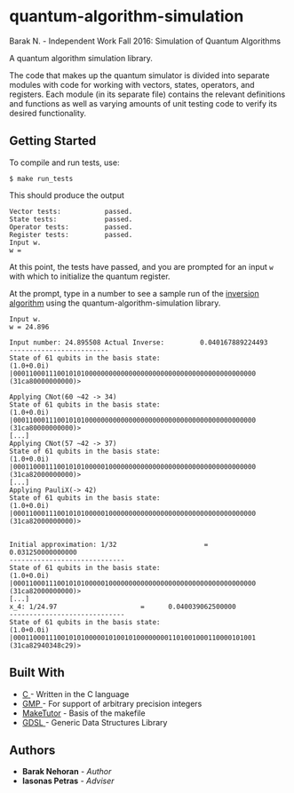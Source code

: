 # quantum-algorithm-simulation

Barak N. - Independent Work Fall 2016: Simulation of Quantum Algorithms

A quantum algorithm simulation library.

The code that makes up the quantum simulator is divided into separate modules with code for working with vectors, states, operators, and registers. Each module (in its separate file) contains the relevant definitions and functions as well as varying amounts of unit testing code to verify its desired functionality.

## Getting Started

To compile and run tests, use:
```
$ make run_tests
```

This should produce the output

```
Vector tests:           passed.
State tests:            passed.
Operator tests:         passed.
Register tests:         passed.
Input w.
w = 
```

At this point, the tests have passed, and you are prompted for an input `w` with which to initialize the quantum register.

At the prompt, type in a number to see a sample run of the [inversion algorithm](https://arxiv.org/pdf/1511.08253.pdf) using the quantum-algorithm-simulation library.

```
Input w.
w = 24.896

Input number: 24.895508 Actual Inverse:         0.040167889224493
-------------------------
State of 61 qubits in the basis state:
(1.0+0.0i) |0001100011100101010000000000000000000000000000000000000000000 (31ca80000000000)>

Applying CNot(60 ~42 -> 34)
State of 61 qubits in the basis state:
(1.0+0.0i) |0001100011100101010000000000000000000000000000000000000000000 (31ca80000000000)>
[...]
Applying CNot(57 ~42 -> 37)
State of 61 qubits in the basis state:
(1.0+0.0i) |0001100011100101010000010000000000000000000000000000000000000 (31ca82000000000)>
[...]
Applying PauliX(-> 42)
State of 61 qubits in the basis state:
(1.0+0.0i) |0001100011100101010000010000000000000000000000000000000000000 (31ca82000000000)>


Initial approximation: 1/32                      =      0.031250000000000
-----------------------------
State of 61 qubits in the basis state:
(1.0+0.0i) |0001100011100101010000010000000000000000000000000000000000000 (31ca82000000000)>
[...]
x_4: 1/24.97                     =      0.040039062500000
-----------------------------
State of 61 qubits in the basis state:
(1.0+0.0i) |0001100011100101010000010100101000000001101001000110000101001 (31ca82940348c29)>
```

## Built With

* [C        ](https://en.wikipedia.org/wiki/C_(programming_language)) - Written in the C language
* [GMP      ](https://gmplib.org/) -            For support of arbitrary precision integers
* [MakeTutor](http://www.cs.colby.edu/maxwell/courses/tutorials/maketutor/) -    Basis of the makefile
* [GDSL     ](http://www.nongnu.org/gdsl/) -    Generic Data Structures Library              


## Authors

* **Barak Nehoran** - *Author* 
* **Iasonas Petras** - *Adviser*
